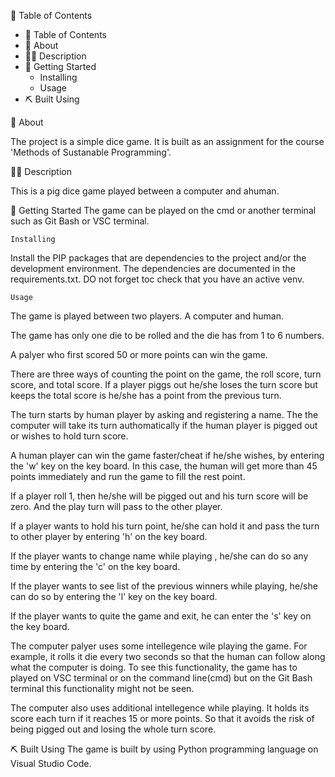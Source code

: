 
📝 Table of Contents

- 📝 Table of Contents
- 🧐 About
- 👨‍💻 Description
- 🏁 Getting Started
  - Installing
  - Usage
- ⛏️ Built Using


🧐 About

The project is a simple dice game. It is built as an assignment for the course 'Methods of Sustanable Programming'.

👨‍💻 Description 

This is a pig dice game played between a computer and ahuman. 


🏁 Getting Started 
The game can be played on the cmd or another terminal such as Git Bash or VSC terminal. 

    Installing

Install the PIP packages that are dependencies to the project and/or the development environment. The dependencies are documented in the requirements.txt.
DO not forget toc check that you have an active venv.

    Usage

The game is played between two players. A computer and human.

The game has only one die to be rolled and the die has from 1 to 6 numbers. 

A palyer who first scored 50 or more points can win the game.

There are three ways of counting the point on the game, the roll score, turn score, and total score. If a player piggs out he/she loses the turn score but keeps the total score is he/she has a point from the previous turn. 

The turn starts by human player by asking and registering a name. The the computer will take its turn authomatically if the human player is pigged out or wishes to hold turn score.

A human player can win the game faster/cheat if he/she wishes, by entering the 'w' key on the key board. In this case, the human will get more than 45 points immediately and run the game to fill the rest point.

If a player roll 1, then he/she will be pigged out and his turn score will be zero. And the play turn will pass to the other player.

If a player wants to hold his turn point, he/she can hold it and pass the turn to other player by entering 'h' on the key board.

If the player wants to change name while playing , he/she can do so any time by entering the 'c' on the key board.

If the player wants to see list of the previous winners while playing, he/she can do so by entering the 'l' key on the key board.

If the player wants to quite the game and exit, he can enter the 's' key on the key board.

The computer palyer uses some intellegence wile playing the game. For example, it rolls it die every two seconds so that the human can follow along what the computer is doing. To see this functionality, the game has to played on VSC terminal or on the command line(cmd) but on the Git Bash terminal this functionality might not be seen.

The computer also uses additional intellegence while playing. It holds its score each turn if it reaches 15 or more points. So that it avoids the risk of being pigged out and losing the whole turn score.


⛏️ Built Using
The game is built by using Python programming language on Visual Studio Code.



